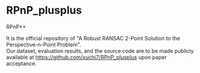 # RPnP_plusplus
 RPnP++

It is the official repository of "A Robust RANSAC 2-Point Solution to the Perspective-n-Point Problem".  
Our dataset, evaluation results, and the source code are to be made publicly available at https://github.com/xuchi7/RPnP_plusplus upon paper acceptance.